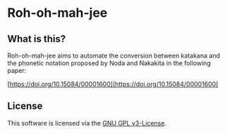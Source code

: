 # Roh-oh-mah-jee

## What is this?

Roh-oh-mah-jee aims to automate the conversion between katakana and the phonetic notation proposed by Noda and Nakakita in the following paper:

[https://doi.org/10.15084/00001600](https://doi.org/10.15084/00001600)

## License

This software is licensed via the [GNU GPL v3-License](https://www.gnu.org/licenses/gpl-3.0.en.html).
